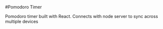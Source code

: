 #Pomodoro Timer

Pomodoro timer built with React. Connects with node server to sync across multiple devices